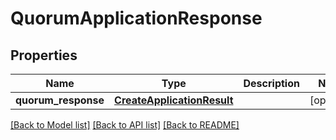 # QuorumApplicationResponse


## Properties
Name | Type | Description | Notes
------------ | ------------- | ------------- | -------------
**quorum_response** | [**CreateApplicationResult**](CreateApplicationResult.md) |  | [optional] 

[[Back to Model list]](../README.md#documentation-for-models) [[Back to API list]](../README.md#documentation-for-api-endpoints) [[Back to README]](../README.md)


